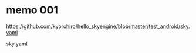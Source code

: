 # memo 001

https://github.com/kyorohiro/hello_skyengine/blob/master/test_android/sky.yaml


sky.yaml